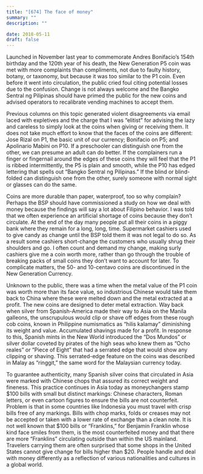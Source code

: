 ```yaml
---
title: "[674] The face of money"
summary: ""
description: ""

date: 2018-05-11
draft: false
---
```


Launched in November last year to commemorate Andres Bonifacio’s 154th birthday and the 120th year of his death, the New Generation P5 coin was met with more complaints than compliments, not due to faulty history, botany, or taxonomy, but because it was too similar to the P1 coin. Even before it went into circulation, the public cried foul citing potential losses due to the confusion. Change is not always welcome and the Bangko Sentral ng Pilipinas should have primed the public for the new coins and advised operators to recalibrate vending machines to accept them.

Previous columns on this topic generated violent disagreements via email laced with expletives and the charge that I was “elitist” for advising the lazy and careless to simply look at the coins when giving or receiving them. It does not take much effort to know that the faces of the coins are different: Jose Rizal on P1, the basic unit of our currency; Bonifacio on P5; and Apolinario Mabini on P10. If a preschooler can distinguish one from the other, we can presume an adult can do better. If the complainers run a finger or fingernail around the edges of these coins they will feel that the P1 is ribbed intermittently, the P5 is plain and smooth, while the P10 has edged lettering that spells out “Bangko Sentral ng Pilipinas.”  If the blind or blind-folded can distinguish one from the other, surely someone with normal sight or glasses can do the same.

Coins are more durable than paper, waterproof, too so why complain? Perhaps the BSP should have commissioned a study on how we deal with money because the findings will say a lot about Filipino behavior. I was told that we often experience an artificial shortage of coins because they don’t circulate. At the end of the day many people put all their coins in a piggy bank where they remain for a long, long, time. Supermarket cashiers used to give candy as change until the BSP told them it was not legal to do so. As a result some cashiers short-change the customers who usually shrug their shoulders and go. I often count and demand my change, making surly cashiers give me a coin worth more, rather than go through the trouble of breaking packs of small coins they don’t want to account for later. To complicate matters, the 50- and 10-centavo coins are discontinued in the New Generation Currency.

Unknown to the public, there was a time when the metal value of the P1 coin was worth more than its face value, so industrious Chinese would take them back to China where these were melted down and the metal extracted at a profit. The new coins are designed to deter metal extraction. Way back when silver from Spanish-America made their way to Asia on the Manila galleons, the unscrupulous would clip or shave off edges from these rough cob coins, known in Philippine numismatics as “hilis kalamay” diminishing its weight and value. Accumulated shavings made for a profit. In response to this, Spanish mints in the New World introduced the “Dos Mundos” or silver dollar coveted by pirates of the high seas who knew them as “Ocho reales” or “Piece of Eight” that had a serrated edge that would show any clipping or shaving. This serrated-edge feature on the coins was described in Malay as “ringgit,” the same word for the Malaysian currency today.

To guarantee authenticity, many Spanish silver coins that circulated in Asia were marked with Chinese chops that assured its correct weight and fineness. This practice continues in Asia today as moneychangers stamp $100 bills with small but distinct markings: Chinese characters, Roman letters, or even cartoon figures to ensure the bills are not counterfeit.  Problem is that in some countries like Indonesia you must travel with crisp bills free of any markings. Bills with chop marks, folds or creases may not be accepted or taken with a lower rate of exchange than a clean note. It is not well known that $100 bills or “Franklins,” for Benjamin Franklin whose kind face smiles from them, is the most counterfeited money and that there are more “Franklins” circulating outside than within the US mainland. Travelers carrying them are often surprised that some shops in the United States cannot give change for bills higher than $20. People handle and deal with money differently as a reflection of various nationalities and cultures in a global world.
